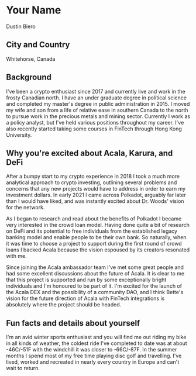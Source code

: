 # Your Name
Dustin Biero
## City and Country
Whitehorse, Canada
## Background
I've been a crypto enthusiast since 2017 and currently live and work in the frosty Canadian north. I have an under graduate degree in political science and completed my master's degree in public administration in 2015. I moved my wife and son from a life of relative ease in southern Canada to the north to pursue work in the precious metals and mining sector. Currently I work as a policy analyst, but I've held various positions throughout my career. I've also recently started taking some courses in FinTech through Hong Kong University.
## Why you're excited about Acala, Karura, and DeFi
After a bumpy start to my crypto experience in 2018 I took a much more analytical approach to crypto investing, outlining several problems and concerns that any new projects would have to address in order to earn my investment dollars. In early 2021 I came across Polkadot, arguably far later than I would have liked, and was instantly excited about Dr. Woods' vision for the network.

As I began to research and read about the benefits of Polkadot I became very interested in the crowd loan model. Having done quite a bit of research on DeFi and its potential to free individuals from the established legacy banking model and enable people to be their own bank. So naturally, when it was time to choose a project to support during the first round of crowd loans I backed Acala because the vision espoused by its creators resonated with me.

Since joining the Acala ambassador team I've met some great people and had some excellent discussions about the future of Acala. It is clear to me that this project is supported and run by some exceptionally bright individuals and I'm honoured to be part of it. I'm excited for the launch of the Acala DEX and the possibility of a community DAO, and I think Bette's vision for the future direction of Acala with FinTech integrations is absolutely where the project should be headed.
## Fun facts and details about yourself
I'm an avid winter sports enthusiast and you will find me out riding my bike in all kinds of weather, the coldest ride I've completed to date was at about -46C/-51F with the windchill it was closer to -66C/-87F. In the summer months I spend most of my free time playing disc golf and travelling. I've lived, worked and recreated in nearly every country in Europe and can't wait to return.
